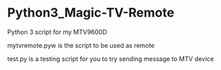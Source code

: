 # Python3_Magic-TV-Remote
Python 3 script for my MTV9600D

mytvremote.pyw is the script to be used as remote

test.py is a testing script for you to try sending message to MTV device

